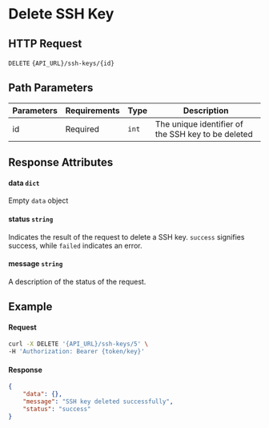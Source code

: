 # Delete SSH Key

## HTTP Request

`DELETE` `{API_URL}/ssh-keys/{id}`

## Path Parameters

| Parameters | Requirements | Type  | Description                                        |
|------------|--------------|-------|----------------------------------------------------|
| id         | Required     | `int` | The unique identifier of the SSH key to be deleted |

## Response Attributes

#### data `dict`

Empty `data` object

#### status `string`

Indicates the result of the request to delete a SSH key. `success` signifies success, while `failed` indicates an error.

#### message `string`

A description of the status of the request.

## Example

#### Request

```bash
curl -X DELETE '{API_URL}/ssh-keys/5' \
-H 'Authorization: Bearer {token/key}'
```

#### Response

```json
{
    "data": {},
    "message": "SSH key deleted successfully",
    "status": "success"
}
```